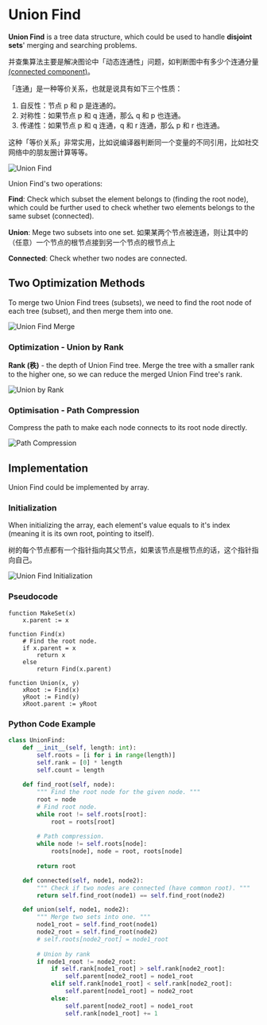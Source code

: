 # Union Find

**Union Find** is a tree data structure, which could be used to handle **disjoint sets**' merging and searching problems.

并查集算法主要是解决图论中「动态连通性」问题，如判断图中有多少个连通分量[(connected component)](https://en.wikipedia.org/wiki/Component_(graph_theory))。

「连通」是一种等价关系，也就是说具有如下三个性质：

1. 自反性：节点 p 和 p 是连通的。
2. 对称性：如果节点 p 和 q 连通，那么 q 和 p 也连通。
3. 传递性：如果节点 p 和 q 连通，q 和 r 连通，那么 p 和 r 也连通。

这种「等价关系」非常实用，比如说编译器判断同一个变量的不同引用，比如社交网络中的朋友圈计算等等。

![Union Find](assets/union_find.png)

Union Find's two operations:

**Find**: Check which subset the element belongs to (finding the root node), which could be further used to check whether two elements belongs to the same subset (connected).

**Union**: Mege two subsets into one set. 如果某两个节点被连通，则让其中的（任意）一个节点的根节点接到另一个节点的根节点上

**Connected**: Check whether two nodes are connected.

## Two Optimization Methods
To merge two Union Find trees (subsets), we need to find the root node of each tree (subset), and then merge them into one.

![Union Find Merge](assets/union_find_merge.png)

### Optimization - Union by Rank
**Rank (秩)** - the depth of Union Find tree. 
Merge the tree with a smaller rank to the higher one, so we can reduce the merged Union Find tree's rank.

![Union by Rank](assets/union_find_union_by_rank.png)

### Optimisation - Path Compression
Compress the path to make each node connects to its root node directly.

![Path Compression](assets/union_find_path_compression.png)

## Implementation
Union Find could be implemented by array.

### Initialization
When initializing the array, each element's value equals to it's index (meaning it is its own root, pointing to itself).

树的每个节点都有一个指针指向其父节点，如果该节点是根节点的话，这个指针指向自己。

![Union Find Initialization](assets/union_find_initialization.png)

### Pseudocode
```
function MakeSet(x)
    x.parent := x

function Find(x)
    # Find the root node. 
    if x.parent = x
        return x
    else
        return Find(x.parent)

function Union(x, y)
    xRoot := Find(x)
    yRoot := Find(y)
    xRoot.parent := yRoot
```

### Python Code Example
``` Python
class UnionFind:
    def __init__(self, length: int):
        self.roots = [i for i in range(length)]
        self.rank = [0] * length
        self.count = length
    
    def find_root(self, node):
        """ Find the root node for the given node. """
        root = node
        # Find root node.
        while root != self.roots[root]:
            root = roots[root]
        
        # Path compression.
        while node != self.roots[node]:
            roots[node], node = root, roots[node]
        
        return root

    def connected(self, node1, node2):
        """ Check if two nodes are connected (have common root). """
        return self.find_root(node1) == self.find_root(node2)

    def union(self, node1, node2):
        """ Merge two sets into one. """
        node1_root = self.find_root(node1)
        node2_root = self.find_root(node2)
        # self.roots[node2_root] = node1_root
        
        # Union by rank
        if node1_root != node2_root:
            if self.rank[node1_root] > self.rank[node2_root]:
                self.parent[node2_root] = node1_root
            elif self.rank[node1_root] < self.rank[node2_root]:
                self.parent[node1_root] = node2_root
            else:
                self.parent[node2_root] = node1_root
                self.rank[node1_root] += 1
```
